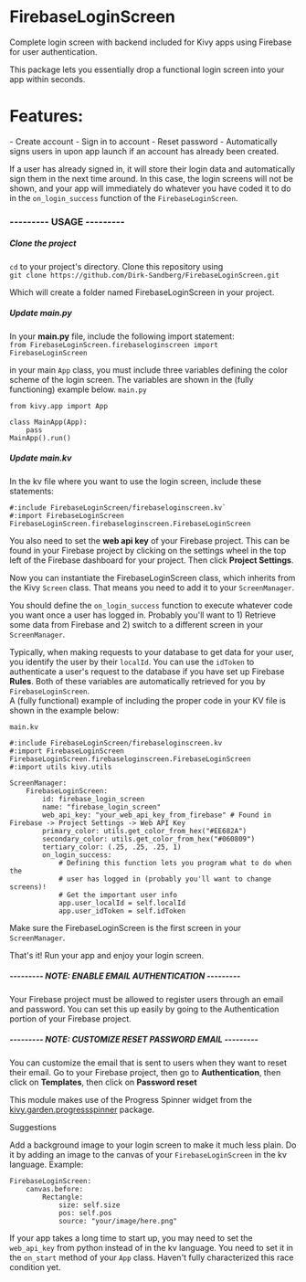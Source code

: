 # FirebaseLoginScreen
Complete login screen with backend included for Kivy apps using Firebase for
user authentication.

This package lets you essentially drop a functional login screen into your app
within seconds.

<h1>Features:</h1>
- Create account
- Sign in to account
- Reset password
- Automatically signs users in upon app launch if an account has already been created.

If a user has already signed in, it will store their login data and
automatically sign them in the next time around. In this case, the login screens
will not be shown, and your app will immediately do whatever you have coded it
to do in the `on_login_success` function of the `FirebaseLoginScreen`.

<h3><b>--------- USAGE ---------</b></h3>

<h5><b>Clone the project</b></h5>

`cd` to your project's directory. Clone this repository using <br>
`git clone https://github.com/Dirk-Sandberg/FirebaseLoginScreen.git`

Which will create a folder named FirebaseLoginScreen in your project.

<h5><b>Update main.py</b></h5>

In your <b>main.py</b> file, include the following import statement:<br>
`from FirebaseLoginScreen.firebaseloginscreen import FirebaseLoginScreen`

in your main `App` class, you must include three variables defining the color 
scheme of the login screen. The variables are shown in the (fully functioning)
example below.
`main.py`

    from kivy.app import App
        
    class MainApp(App):
        pass
    MainApp().run()


<h5><b>Update main.kv</b></h5>

In the kv file where you want to use the login screen, include these statements:
<br>

    #:include FirebaseLoginScreen/firebaseloginscreen.kv`
    #:import FirebaseLoginScreen FirebaseLoginScreen.firebaseloginscreen.FirebaseLoginScreen

You also need to set the <b>web api key</b> of your Firebase project. This
can be found in your Firebase project by clicking on the settings wheel in the
top left of the Firebase dashboard for your project. Then click 
<b>Project Settings</b>.

Now you can instantiate the FirebaseLoginScreen class, which inherits from the
Kivy `Screen` class. That means you need to add it to your `ScreenManager`.

You should define the `on_login_success` function to execute whatever code you
want once a user has logged in. Probably you'll want to 1) Retrieve some data
from Firebase and 2) switch to a different screen in your `ScreenManager`.

Typically, when making requests to your database to get data for your user, you
identify the user by their `localId`. You can use the `idToken` to authenticate
a user's request to the database if you have set up Firebase <b>Rules</b>. Both
of these variables are automatically retrieved for you by `FirebaseLoginScreen`.<br>
A (fully functional) example of including the proper code in your KV file is
shown in the example below:

`main.kv`
    
    #:include FirebaseLoginScreen/firebaseloginscreen.kv
    #:import FirebaseLoginScreen FirebaseLoginScreen.firebaseloginscreen.FirebaseLoginScreen
    #:import utils kivy.utils
    
    ScreenManager:
        FirebaseLoginScreen:
            id: firebase_login_screen
            name: "firebase_login_screen"
            web_api_key: "your_web_api_key_from_firebase" # Found in Firebase -> Project Settings -> Web API Key
            primary_color: utils.get_color_from_hex("#EE682A")
            secondary_color: utils.get_color_from_hex("#060809")
            tertiary_color: (.25, .25, .25, 1)
            on_login_success:
                # Defining this function lets you program what to do when the
                # user has logged in (probably you'll want to change screens)!
                # Get the important user info
                app.user_localId = self.localId
                app.user_idToken = self.idToken

Make sure the FirebaseLoginScreen is the first screen in your `ScreenManager`.

That's it! Run your app and enjoy your login screen.

##### --------- NOTE: ENABLE EMAIL AUTHENTICATION ---------
Your Firebase project must be allowed to register users through an email and
password. You can set this up easily by going to the Authentication portion of your
Firebase project.

##### --------- NOTE: CUSTOMIZE RESET PASSWORD EMAIL ---------

You can customize the email that is sent to users when they want to reset their email.
Go to your Firebase project, then go to <b>Authentication</b>, then click on <b>Templates</b>,
then click on <b>Password reset</b>

This module makes use of the Progress Spinner widget from the
<a href="https://github.com/kivy-garden/garden.progressspinner" target="_blank">
kivy.garden.progressspinner</a> package. 

Suggestions

Add a background image to your login screen to make it much less plain. Do it by
adding an image to the canvas of your `FirebaseLoginScreen` in the kv language.
Example:

    FirebaseLoginScreen:
        canvas.before:
            Rectangle:
                size: self.size
                pos: self.pos
                source: "your/image/here.png"
                
                
If your app takes a long time to start up, you may need to set the `web_api_key`
from python instead of in the kv language. You need to set it in the `on_start`
method of your `App` class. Haven't fully characterized this race condition yet. 



